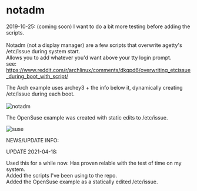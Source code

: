 # notadm<br>

2019-10-25: (coming soon) I want to do a bit more testing before adding the scripts.				<br>
														<br>
Notadm (not a display manager) are a few scripts that overwrite agetty's /etc/issue during system start.	<br>
Allows you to add whatever you'd want above your tty login prompt. 						<br>
see: https://www.reddit.com/r/archlinux/comments/dkqpd6/overwriting_etcissue_during_boot_with_script/		<br>

The Arch example uses archey3 + the info below it, dynamically creating /etc/issue during each boot.		<br>
																												<br>
![notadm](https://user-images.githubusercontent.com/36802396/67612285-34682780-f756-11e9-9b12-75b8f92018e4.png) <br>

The OpenSuse example was created with static edits to /etc/issue.						<br>

![suse](https://user-images.githubusercontent.com/36802396/115166350-906bed80-a067-11eb-8721-9126a1bf41da.png)	<br>


NEWS/UPDATE INFO:												<br>

UPDATE 2021-04-18:												<br>

Used this for a while now. Has proven relable with the test of time on my system.				<br>
Added the scripts I've been using to the repo.									<br>
Added the OpenSuse example as a statically edited /etc/issue.							<br>
